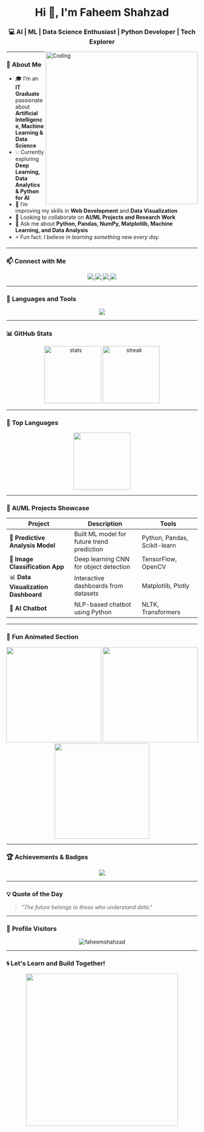 <!--
🎯 Professional GitHub Profile README for AI, ML, and Data Science by Faheem Shahzad
💡 Copy this code into a repository named the same as your GitHub username.
-->

<h1 align="center">Hi 👋, I'm Faheem Shahzad</h1>
<h3 align="center">💻 AI | ML | Data Science Enthusiast | Python Developer | Tech Explorer</h3>

<img align="right" alt="Coding" width="400" src="https://cdn.dribbble.com/users/1162077/screenshots/3848914/programmer.gif">

---

### 🚀 **About Me**
- 🎓 I’m an **IT Graduate** passionate about **Artificial Intelligence, Machine Learning & Data Science**  
- 💡 Currently exploring **Deep Learning, Data Analytics & Python for AI**  
- 🌱 I’m improving my skills in **Web Development** and **Data Visualization**  
- 🤝 Looking to collaborate on **AI/ML Projects and Research Work**  
- 💬 Ask me about **Python, Pandas, NumPy, Matplotlib, Machine Learning, and Data Analysis**  
- ⚡ Fun fact: *I believe in learning something new every day.*

---

### 📫 **Connect with Me**
<p align="center">
  <a href="https://linkedin.com/in/faheem-shahzad" target="_blank">
    <img src="https://img.shields.io/badge/LinkedIn-0A66C2?style=for-the-badge&logo=linkedin&logoColor=white"/>
  </a>
  <a href="https://github.com/faheemshahzad" target="_blank">
    <img src="https://img.shields.io/badge/GitHub-000?style=for-the-badge&logo=github&logoColor=white"/>
  </a>
  <a href="mailto:faheemshahzad@example.com">
    <img src="https://img.shields.io/badge/Email-D14836?style=for-the-badge&logo=gmail&logoColor=white"/>
  </a>
  <a href="https://twitter.com/faheemshahzad" target="_blank">
    <img src="https://img.shields.io/badge/Twitter-1DA1F2?style=for-the-badge&logo=twitter&logoColor=white"/>
  </a>
</p>

---

### 🧰 **Languages and Tools**
<p align="center">
  <img src="https://skillicons.dev/icons?i=python,tensorflow,pytorch,scikitlearn,opencv,git,github,vscode,html,css,js,react,mysql" />
</p>

---

### 📊 **GitHub Stats**
<p align="center">
  <img src="https://github-readme-stats.vercel.app/api?username=faheemshahzad&show_icons=true&theme=radical" alt="stats" height="150"/>
  <img src="https://github-readme-streak-stats.herokuapp.com/?user=faheemshahzad&theme=radical" alt="streak" height="150"/>
</p>

---

### 🧩 **Top Languages**
<p align="center">
  <img src="https://github-readme-stats.vercel.app/api/top-langs/?username=faheemshahzad&layout=compact&theme=radical" height="150"/>
</p>

---

### 🧠 **AI/ML Projects Showcase**
| Project | Description | Tools |
|----------|--------------|--------|
| 🧮 **Predictive Analysis Model** | Built ML model for future trend prediction | Python, Pandas, Scikit-learn |
| 🤖 **Image Classification App** | Deep learning CNN for object detection | TensorFlow, OpenCV |
| 📊 **Data Visualization Dashboard** | Interactive dashboards from datasets | Matplotlib, Plotly |
| 🧬 **AI Chatbot** | NLP-based chatbot using Python | NLTK, Transformers |

---

### 🌈 **Fun Animated Section**
<p align="center">
  <img src="https://github.com/rajput2107/rajput2107/blob/master/Assets/Developer.gif" width="250">
  <img src="https://github.com/rajput2107/rajput2107/blob/master/Assets/AI.gif" width="250">
  <img src="https://github.com/rajput2107/rajput2107/blob/master/Assets/MachineLearning.gif" width="250">
</p>

---

### 🏆 **Achievements & Badges**
<p align="center">
  <img src="https://github-profile-trophy.vercel.app/?username=faheemshahzad&theme=radical&no-frame=true&margin-w=15" />
</p>

---

### 💡 **Quote of the Day**
> *"The future belongs to those who understand data."*  

---

### 🔄 **Profile Visitors**
<p align="center">
  <img src="https://komarev.com/ghpvc/?username=faheemshahzad&label=Profile%20Views&color=0e75b6&style=flat" alt="faheemshahzad" />
</p>

---

### 🌀 **Let's Learn and Build Together!**
<p align="center">
  <img src="https://media.giphy.com/media/3o7aD2saalBwwftBIY/giphy.gif" width="400">
</p>
